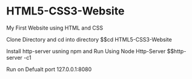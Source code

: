# HTML5-CSS3-Website
My First Website using HTML and CSS

Clone Directory and cd into directory
$$cd HTML5-CSS3-Website

Install http-server usning npm and Run Using Node Http-Server
$$http-server -c1

Run on Defualt port 
127.0.0.1:8080
